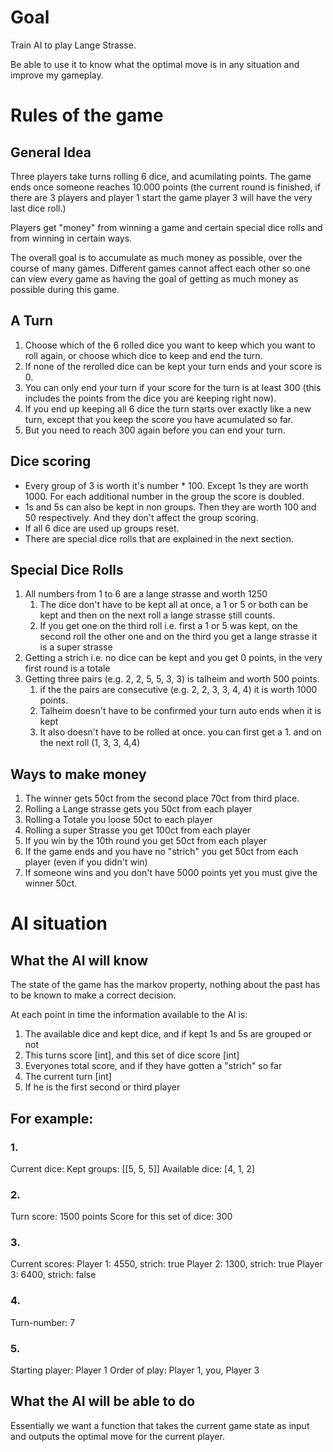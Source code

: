 # Goal

Train AI to play Lange Strasse.

Be able to use it to know what the optimal move is in any situation and improve my gameplay.

# Rules of the game

## General Idea

Three players take turns rolling 6 dice, and acumilating points. The game ends once someone reaches 10.000 points (the current round is finished, if there are 3 players and player 1 start the game player 3 will have the very last dice roll.)

Players get "money" from winning a game and certain special dice rolls and from winning in certain ways.

The overall goal is to accumulate as much money as possible, over the course of many games.
Different games cannot affect each other so one can view every game as having the goal of getting as much money as possible during this game.

## A Turn

1. Choose which of the 6 rolled dice you want to keep which you want to roll again, or choose which dice to keep and end the turn.
2. If none of the rerolled dice can be kept your turn ends and your score is 0.
3. You can only end your turn if your score for the turn is at least 300 (this includes the points from the dice you are keeping right now).
4. If you end up keeping all 6 dice the turn starts over exactly like a new turn, except that you keep the score you have acumulated so far.
5. But you need to reach 300 again before you can end your turn.

## Dice scoring

- Every group of 3 is worth it's number * 100. Except 1s they are worth 1000. For each additional number in the group the score is doubled.
- 1s and 5s can also be kept in non groups. Then they are worth 100 and 50 respectively. And they don't affect the group scoring.
- If all 6 dice are used up groups reset.
- There are special dice rolls that are explained in the next section.


## Special Dice Rolls

1. All numbers from 1 to 6 are a lange strasse and worth 1250
   1. The dice don't have to be kept all at once, a 1 or 5 or both can be kept and then on the next roll a lange strasse still counts.
   2. If you get one on the third roll i.e. first a 1 or 5 was kept, on the second roll the other one and on the third you get a lange strasse it is a super strasse
2. Getting a strich i.e. no dice can be kept and you get 0 points, in the very first round is a totale
3. Getting three pairs (e.g. 2, 2, 5, 5, 3, 3) is talheim and worth 500 points.
   1. if the the pairs are consecutive (e.g. 2, 2, 3, 3, 4, 4) it is worth 1000 points.
   2. Talheim doesn't have to be confirmed your turn auto ends when it is kept
   3. It also doesn't have to be rolled at once. you can first get a 1. and on the next roll (1, 3, 3, 4,4)

## Ways to make money

1. The winner gets 50ct from the second place 70ct from third place.
2. Rolling a Lange strasse gets you 50ct from each player
3. Rolling a Totale you loose 50ct to each player
4. Rolling a super Strasse you get 100ct from each player
5. If you win by the 10th round you get 50ct from each player
6. If the game ends and you have no "strich" you get 50ct from each player (even if you didn't win)
7. If someone wins and you don't have 5000 points yet you must give the winner 50ct.


# AI situation

## What the AI will know

The state of the game has the markov property, nothing about the past has to be known to make a correct decision.

At each point in time the information available to the AI is:
1. The available dice and kept dice, and if kept 1s and 5s are grouped or not
2. This turns score [int], and this set of dice score [int]
3. Everyones total score, and if they have gotten a "strich" so far
4. The current turn [int]
5. If he is the first second or third player


## For example:

### 1.

Current dice:
Kept groups: [[5, 5, 5]]
Available dice: [4, 1, 2]

### 2.

Turn score: 1500 points
Score for this set of dice: 300

### 3.

Current scores:
Player 1: 4550, strich: true
Player 2: 1300, strich: true
Player 3: 6400, strich: false

### 4.


Turn-number: 7


### 5.

Starting player: Player 1
Order of play: Player 1, you, Player 3

## What the AI will be able to do

Essentially we want a function that takes the current game state as input and outputs the optimal move for the current player.
